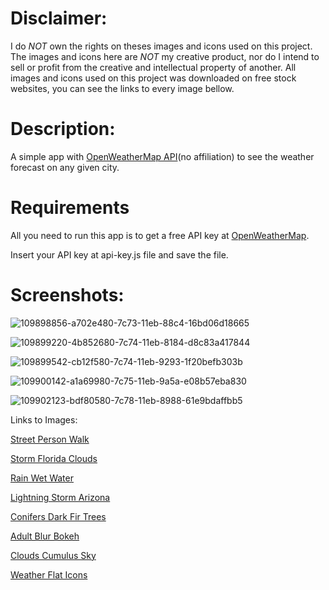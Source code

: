 # Disclaimer:
I do *NOT* own the rights on theses images and icons used on this project.
The images and icons here are *NOT* my creative product, nor do I intend to sell
or profit from the creative and intellectual property of another.
All images and icons used on this project was downloaded on free stock websites,
you can see the links to every image bellow.


# Description:
A simple app with [OpenWeatherMap API](https://openweathermap.org/api)(no affiliation) to see the weather forecast on any given city.

# Requirements
All you need to run this app is to get a free API key at [OpenWeatherMap](https://openweathermap.org/price).

Insert your API key at api-key.js file and save the file.

# Screenshots:
![109898856-a702e480-7c73-11eb-88c4-16bd06d18665](https://user-images.githubusercontent.com/57187549/109906602-8e98c700-7c7f-11eb-8aef-1288500727ca.png)

![109899220-4b852680-7c74-11eb-8184-d8c83a417844](https://user-images.githubusercontent.com/57187549/109906608-922c4e00-7c7f-11eb-987e-e3120354ee0a.png)

![109899542-cb12f580-7c74-11eb-9293-1f20befb303b](https://user-images.githubusercontent.com/57187549/109906613-93f61180-7c7f-11eb-81ed-14f4e9adda50.png)

![109900142-a1a69980-7c75-11eb-9a5a-e08b57eba830](https://user-images.githubusercontent.com/57187549/109906619-95bfd500-7c7f-11eb-8c50-ce990615576a.png)

![109902123-bdf80580-7c78-11eb-8988-61e9bdaffbb5](https://user-images.githubusercontent.com/57187549/109906624-98bac580-7c7f-11eb-8398-21ee3aeb8bc8.png)


Links to Images:

[Street Person Walk](https://pixabay.com/photos/street-person-walk-snow-winter-1209401/)

[Storm Florida Clouds](https://pixabay.com/photos/storm-florida-clouds-nature-426787/)

[Rain Wet Water](https://pixabay.com/photos/rain-wet-water-drip-window-nature-4806609/)

[Lightning Storm Arizona](https://pixabay.com/photos/lightning-storm-arizona-monsoon-1158027/)

[Conifers Dark Fir Trees](https://pixabay.com/photos/conifers-dark-fir-trees-fog-foggy-1836582/)

[Adult Blur Bokeh](https://pixabay.com/photos/adult-blur-bokeh-city-evening-1867665/)

[Clouds Cumulus Sky](https://pixabay.com/photos/clouds-cumulus-sky-nature-dramatic-2329680/)

[Weather Flat Icons](https://www.iconfinder.com/iconsets/weather-flat-14)

